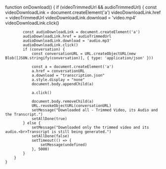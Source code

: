   function onDownload() {
        if (videoTrimmedUrl && audioTrimmedUrl) {
            const videoDownloadLink = document.createElement('a')
            videoDownloadLink.href = videoTrimmedUrl
            videoDownloadLink.download = 'video.mp4'
            videoDownloadLink.click()

            const audioDownloadLink = document.createElement('a')
            audioDownloadLink.href = audioTrimmedUrl
            audioDownloadLink.download = 'audio.mp3'
            audioDownloadLink.click()
            if (conversation) {
                const conversationURL = URL.createObjectURL(new Blob([JSON.stringify(conversation)], { type: 'application/json' }))

                const a = document.createElement('a')
                a.href = conversationURL
                a.download = "transcription.json"
                a.style.display = "none"
                document.body.appendChild(a)

                a.click()

                document.body.removeChild(a)
                URL.revokeObjectURL(conversationURL)
                setMessage("Downloaded all - Trimmed Video, its Audio and the Transcript.")
                setAllDone(true)
            } else {
                setMessage("Downloaded only the trimmed video and its audio.<br>Transcript is still being generated.")
                setAllDone(false)
                setTimeout(() => {
                    setMessage(undefined)
                }, 5000)
            }
        }
    }
